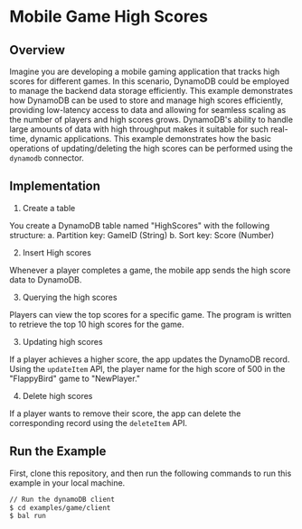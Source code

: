 # Mobile Game High Scores

## Overview

Imagine you are developing a mobile gaming application that tracks high scores for different games. In this scenario, DynamoDB could be employed to manage the backend data storage efficiently. This example demonstrates how DynamoDB can be used to store and manage high scores efficiently, providing low-latency access to data and allowing for seamless scaling as the number of players and high scores grows. DynamoDB's ability to handle large amounts of data with high throughput makes it suitable for such real-time, dynamic applications. This example demonstrates how the basic operations of updating/deleting the high scores can be performed using the `dynamodb` connector.

## Implementation

1. Create a table

You create a DynamoDB table named "HighScores" with the following structure:
   a. Partition key: GameID (String)
   b. Sort key: Score (Number)

2. Insert High scores

Whenever a player completes a game, the mobile app sends the high score data to DynamoDB.

3. Querying the high scores

Players can view the top scores for a specific game. The program is written to retrieve the top 10 high scores for the game. 

3. Updating high scores

If a player achieves a higher score, the app updates the DynamoDB record. Using the `updateItem` API, the player name for the high score of 500 in the "FlappyBird" game to "NewPlayer."

4. Delete high scores

If a player wants to remove their score, the app can delete the corresponding record using the `deleteItem` API.

## Run the Example

First, clone this repository, and then run the following commands to run this example in your local machine.

```sh
// Run the dynamoDB client
$ cd examples/game/client
$ bal run
```
